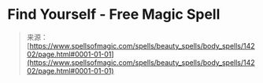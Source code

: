 <!--yml
category: 未分类
date: 2024-06-12 18:53:06
-->

# Find Yourself - Free Magic Spell

> 来源：[https://www.spellsofmagic.com/spells/beauty_spells/body_spells/14202/page.html#0001-01-01](https://www.spellsofmagic.com/spells/beauty_spells/body_spells/14202/page.html#0001-01-01)